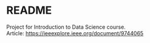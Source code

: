 # README
Project for Introduction to Data Science course. <br/>
Article: https://ieeexplore.ieee.org/document/9744065
